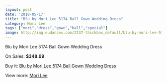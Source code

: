 ```yaml
---
layout: post
date: '2018-05-17'
title: "Blu by Mori Lee 5174 Ball Gown Wedding Dress"
category: Mori Lee
tags: ["mori","dress","gown","ball","special"]
image: http://img.eudances.com/2237-thickbox_default/blu-by-mori-lee-5174-ball-gown-wedding-dress.jpg
---
```

Blu by Mori Lee 5174 Ball Gown Wedding Dress

On Sales: **$348.99**
<a href="https://www.eudances.com/en/mori-lee/748-blu-by-mori-lee-5174-ball-gown-wedding-dress.html"><amp-img layout="responsive" width="600" height="600" src="//img.eudances.com/2237-thickbox_default/blu-by-mori-lee-5174-ball-gown-wedding-dress.jpg" alt="Blu by Mori Lee 5174 Ball Gown Wedding Dress 0" /></a>
<a href="https://www.eudances.com/en/mori-lee/748-blu-by-mori-lee-5174-ball-gown-wedding-dress.html"><amp-img layout="responsive" width="600" height="600" src="//img.eudances.com/2241-thickbox_default/blu-by-mori-lee-5174-ball-gown-wedding-dress.jpg" alt="Blu by Mori Lee 5174 Ball Gown Wedding Dress 1" /></a>
<a href="https://www.eudances.com/en/mori-lee/748-blu-by-mori-lee-5174-ball-gown-wedding-dress.html"><amp-img layout="responsive" width="600" height="600" src="//img.eudances.com/2240-thickbox_default/blu-by-mori-lee-5174-ball-gown-wedding-dress.jpg" alt="Blu by Mori Lee 5174 Ball Gown Wedding Dress 2" /></a>
<a href="https://www.eudances.com/en/mori-lee/748-blu-by-mori-lee-5174-ball-gown-wedding-dress.html"><amp-img layout="responsive" width="600" height="600" src="//img.eudances.com/2239-thickbox_default/blu-by-mori-lee-5174-ball-gown-wedding-dress.jpg" alt="Blu by Mori Lee 5174 Ball Gown Wedding Dress 3" /></a>
<a href="https://www.eudances.com/en/mori-lee/748-blu-by-mori-lee-5174-ball-gown-wedding-dress.html"><amp-img layout="responsive" width="600" height="600" src="//img.eudances.com/2238-thickbox_default/blu-by-mori-lee-5174-ball-gown-wedding-dress.jpg" alt="Blu by Mori Lee 5174 Ball Gown Wedding Dress 4" /></a>

Buy it: [Blu by Mori Lee 5174 Ball Gown Wedding Dress](https://www.eudances.com/en/mori-lee/748-blu-by-mori-lee-5174-ball-gown-wedding-dress.html "Blu by Mori Lee 5174 Ball Gown Wedding Dress")

View more: [Mori Lee](https://www.eudances.com/en/9-mori-lee "Mori Lee")
